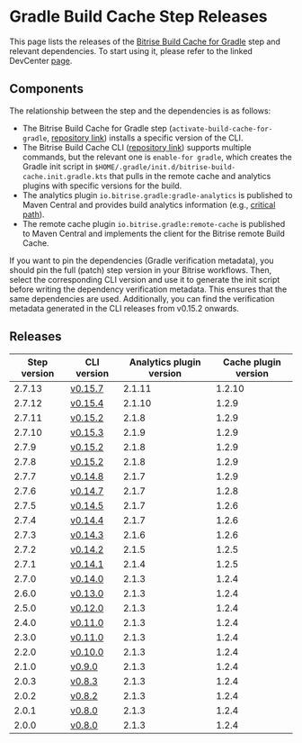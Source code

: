 # Gradle Build Cache Step Releases

This page lists the releases of the [Bitrise Build Cache for Gradle](https://devcenter.bitrise.io/en/dependencies-and-caching/remote-build-caching/remote-build-cache-for-gradle.html) step and relevant dependencies. To start using it, please refer to the linked DevCenter [page](https://devcenter.bitrise.io/en/dependencies-and-caching/remote-build-caching/remote-build-cache-for-gradle.html#configuring-the-bitrise-build-cache-for-gradle-in-the-bitrise-ci-environment).

## Components

The relationship between the step and the dependencies is as follows:
- The Bitrise Build Cache for Gradle step (`activate-build-cache-for-gradle`, [repository link](https://github.com/bitrise-steplib/bitrise-step-activate-gradle-remote-cache)) installs a specific version of the CLI.
- The Bitrise Build Cache CLI ([repository link](https://github.com/bitrise-io/bitrise-build-cache-cli)) supports multiple commands, but the relevant one is `enable-for gradle`, which creates the Gradle init script in `$HOME/.gradle/init.d/bitrise-build-cache.init.gradle.kts` that pulls in the remote cache and analytics plugins with specific versions for the build.
- The analytics plugin `io.bitrise.gradle:gradle-analytics` is published to Maven Central and provides build analytics information (e.g., [critical path](https://bitrise.io/changelog/enhanced-gradle-critical-path/24815)).
- The remote cache plugin `io.bitrise.gradle:remote-cache` is published to Maven Central and implements the client for the Bitrise remote Build Cache.

If you want to pin the dependencies (Gradle verification metadata), you should pin the full (patch) step version in your Bitrise workflows. Then, select the corresponding CLI version and use it to generate the init script before writing the dependency verification metadata. This ensures that the same dependencies are used. Additionally, you can find the verification metadata generated in the CLI releases from v0.15.2 onwards.

## Releases
| Step version | CLI version | Analytics plugin version | Cache plugin version |
|--------------|----------------------------------------------------------------------------------------|--------------------------|----------------------|
| 2.7.13       | [v0.15.7](https://github.com/bitrise-io/bitrise-build-cache-cli/releases/tag//v0.15.7) | 2.1.11                   | 1.2.10               |
| 2.7.12       | [v0.15.4](https://github.com/bitrise-io/bitrise-build-cache-cli/releases/tag//v0.15.4) | 2.1.10                   | 1.2.9               |
| 2.7.11       | [v0.15.2](https://github.com/bitrise-io/bitrise-build-cache-cli/releases/tag//v0.15.2) | 2.1.8                   | 1.2.9               |
| 2.7.10       | [v0.15.3](https://github.com/bitrise-io/bitrise-build-cache-cli/releases/tag//v0.15.3) | 2.1.9                   | 1.2.9               |
| 2.7.9       | [v0.15.2](https://github.com/bitrise-io/bitrise-build-cache-cli/releases/tag//v0.15.2) | 2.1.8                   | 1.2.9               |
| 2.7.8       | [v0.15.2](https://github.com/bitrise-io/bitrise-build-cache-cli/releases/tag//v0.15.2) | 2.1.8                   | 1.2.9               |
| 2.7.7       | [v0.14.8](https://github.com/bitrise-io/bitrise-build-cache-cli/releases/tag//v0.14.8) | 2.1.7                   | 1.2.9               |
| 2.7.6       | [v0.14.7](https://github.com/bitrise-io/bitrise-build-cache-cli/releases/tag//v0.14.7) | 2.1.7                   | 1.2.8               |
| 2.7.5       | [v0.14.5](https://github.com/bitrise-io/bitrise-build-cache-cli/releases/tag//v0.14.5) | 2.1.7                   | 1.2.6               |
| 2.7.4       | [v0.14.4](https://github.com/bitrise-io/bitrise-build-cache-cli/releases/tag//v0.14.4) | 2.1.7                   | 1.2.6               |
| 2.7.3       | [v0.14.3](https://github.com/bitrise-io/bitrise-build-cache-cli/releases/tag//v0.14.3) | 2.1.6                   | 1.2.6               |
| 2.7.2       | [v0.14.2](https://github.com/bitrise-io/bitrise-build-cache-cli/releases/tag//v0.14.2) | 2.1.5                   | 1.2.5               |
| 2.7.1       | [v0.14.1](https://github.com/bitrise-io/bitrise-build-cache-cli/releases/tag//v0.14.1) | 2.1.4                   | 1.2.5               |
| 2.7.0       | [v0.14.0](https://github.com/bitrise-io/bitrise-build-cache-cli/releases/tag//v0.14.0) | 2.1.3                   | 1.2.4               |
| 2.6.0       | [v0.13.0](https://github.com/bitrise-io/bitrise-build-cache-cli/releases/tag//v0.13.0) | 2.1.3                   | 1.2.4               |
| 2.5.0       | [v0.12.0](https://github.com/bitrise-io/bitrise-build-cache-cli/releases/tag//v0.12.0) | 2.1.3                   | 1.2.4               |
| 2.4.0       | [v0.11.0](https://github.com/bitrise-io/bitrise-build-cache-cli/releases/tag//v0.11.0) | 2.1.3                   | 1.2.4               |
| 2.3.0       | [v0.11.0](https://github.com/bitrise-io/bitrise-build-cache-cli/releases/tag//v0.11.0) | 2.1.3                   | 1.2.4               |
| 2.2.0       | [v0.10.0](https://github.com/bitrise-io/bitrise-build-cache-cli/releases/tag//v0.10.0) | 2.1.3                   | 1.2.4               |
| 2.1.0       | [v0.9.0](https://github.com/bitrise-io/bitrise-build-cache-cli/releases/tag//v0.9.0) | 2.1.3                   | 1.2.4               |
| 2.0.3       | [v0.8.3](https://github.com/bitrise-io/bitrise-build-cache-cli/releases/tag//v0.8.3) | 2.1.3                   | 1.2.4               |
| 2.0.2       | [v0.8.2](https://github.com/bitrise-io/bitrise-build-cache-cli/releases/tag//v0.8.2) | 2.1.3                   | 1.2.4               |
| 2.0.1       | [v0.8.0](https://github.com/bitrise-io/bitrise-build-cache-cli/releases/tag//v0.8.0) | 2.1.3                   | 1.2.4               |
| 2.0.0       | [v0.8.0](https://github.com/bitrise-io/bitrise-build-cache-cli/releases/tag//v0.8.0) | 2.1.3                   | 1.2.4               |
